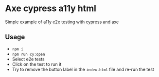 # Axe cypress a11y html

Simple example of a11y e2e testing with cypress and axe

## Usage

- `npm i`
- `npm run cy:open`
- Select e2e tests
- Click on the test to run it
- Try to remove the button label in the `index.html` file and re-run the test